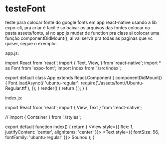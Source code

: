 # testeFont
teste para colocar fonte do google fonts em app react-native usando a lib expo-cli, pra criar é facil é so baixar
os arquivos das fontes colocar na pasta assets/fonts, ai no app.js mudar de function pra class ai colocar uma função
componentDidMount(), ai vai servir pra todas as paginas que vc quiser, segue o exemplo:

app.js:

import React from 'react';
import {
  Text,
  View,
} from 'react-native';
import * as Font from 'expo-font';
import Index from './src/index';

export default class App extends React.Component {
  componentDidMount() {
    Font.loadAsync({
      'ubuntu-regular': require('./assets/font//Ubuntu-Regular.ttf'),
    });
  }
  render() {
    return (
      <Index />
    );
  }
}


index.js:


import React from 'react';
import { View, Text } from 'react-native';

// import { Container } from './styles';

export default function index() {
    return (
        <View style={{ flex: 1, justifyContent: 'center', alignItems: 'center' }}>
            <Text style={{ fontSize: 56, fontFamily: 'ubuntu-regular' }}>
                Sounou
        </Text>
        </View>
    );
}
